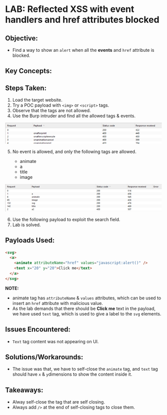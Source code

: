 # LAB: Reflected XSS with event handlers and href attributes blocked

## Objective:

- Find a way to show an `alert` when all the **events** and `href` attribute is blocked.

## Key Concepts:

## Steps Taken:

1. Load the target website.
2. Try a POC payload with `<img>` or `<script>` tags.
3. Observe that the tags are not allowed.
4. Use the Burp intruder and find all the allowed tags & events.

![](./Images/allowed%20events.png)

5. No event is allowed, and only the following tags are allowed.

   - animate
   - a
   - title
   - image

![](./Images/allowed%20tags.png)

6. Use the following payload to exploit the search field.
7. Lab is solved.

## Payloads Used:

```html
<svg>
  <a>
    <animate attributeName="href" values="javascript:alert()" />
    <text x="20" y="20">Click me</text>
  </a>
</svg>
```

**NOTE:**

- animate tag has `attributeName` & `values` attributes, which can be used to insert an `href` attribute with malicious value.
- As the lab demands that there should be **Click me** text in the payload, we have used `text` tag, which is used to give a label to the `svg` elements.

## Issues Encountered:

- `Text` tag content was not appearing on UI.

## Solutions/Workarounds:

- The issue was that, we have to self-close the `animate` tag, and `text` tag should have `x` & `y`dimensions to show the content inside it.

## Takeaways:

- Alway self-close the tag that are self closing.
- Always add `/>` at the end of self-closing tags to close them.
